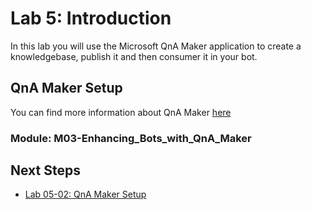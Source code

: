# Lab 5: Introduction

In this lab you will use the Microsoft QnA Maker application to create a knowledgebase, publish it and then consumer it in your bot.

## QnA Maker Setup

You can find more information about QnA Maker [here](https://docs.microsoft.com/en-us/azure/cognitive-services/qnamaker/overview/overview)

### Module: M03-Enhancing_Bots_with_QnA_Maker

## Next Steps

-   [Lab 05-02: QnA Maker Setup](../Lab5-QnA/02-QnAMaker_Setup.md)